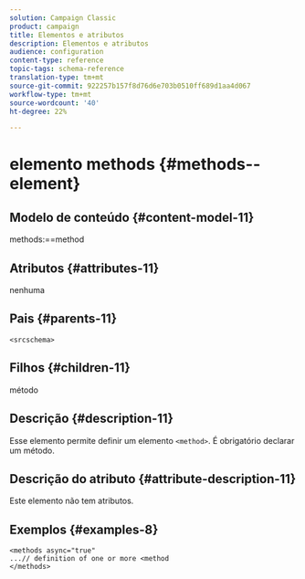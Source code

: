 ```yaml
---
solution: Campaign Classic
product: campaign
title: Elementos e atributos
description: Elementos e atributos
audience: configuration
content-type: reference
topic-tags: schema-reference
translation-type: tm+mt
source-git-commit: 922257b157f8d76d6e703b0510ff689d1aa4d067
workflow-type: tm+mt
source-wordcount: '40'
ht-degree: 22%

---
```



# elemento methods {#methods--element}

## Modelo de conteúdo {#content-model-11}

methods:==method

## Atributos {#attributes-11}

nenhuma

## Pais {#parents-11}

`<srcschema>`

## Filhos {#children-11}

método

## Descrição {#description-11}

Esse elemento permite definir um elemento `<method>`. É obrigatório declarar um método.

## Descrição do atributo {#attribute-description-11}

Este elemento não tem atributos.

## Exemplos {#examples-8}

```
<methods async="true"
...// definition of one or more <method
</methods>
```
